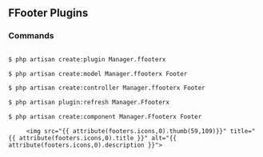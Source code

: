 ## FFooter Plugins

### Commands

```sh

$ php artisan create:plugin Manager.ffooterx

$ php artisan create:model Manager.ffooterx Footer

$ php artisan create:controller Manager.ffooterx Footer

$ php artisan plugin:refresh Manager.Ffooterx

$ php artisan create:component Manager.Ffooterx Footer
```


         <img src="{{ attribute(footers.icons,0).thumb(59,109)}}" title="{{ attribute(footers.icons,0).title }}" alt="{{ attribute(footers.icons,0).description }}">

